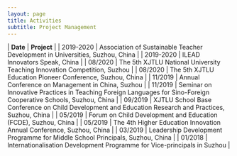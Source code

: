 ```yaml
---
layout: page
title: Activities
subtitle: Project Management
---
```


| **Date** | **Project** | 
| 2019-2020	| Association of Sustainable Teacher Development in Universities, Suzhou, China | 
| 2019-2020	| ILEAD Innovators Speak, China |
| 08/2020	| The 5th XJTLU National University Teaching Innovation Competition, Suzhou |
| 08/2020	| The 5th XJTLU Education Pioneer Conference, Suzhou, China |
| 11/2019	| Annual Conference on Management in China, Suzhou |
| 11/2019	| Seminar on Innovative Practices in Teaching Foreign Languages for Sino-Foreign Cooperative Schools, Suzhou, China |
| 09/2019	| XJTLU School Base Conference on Child Development and Education Research and Practices, Suzhou, China |
| 05/2019	| Forum on Child Development and Education (FCDE), Suzhou, China |
| 05/2019	| The 4th Higher Education Innovation Annual Conference, Suzhou, China |
| 03/2019	| Leadership Development Programme for Middle School Principals, Suzhou, China |
| 01/2018	| Internationalisation Development Programme for Vice-principals in Suzhou |
